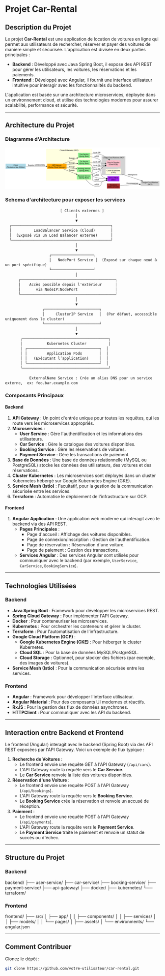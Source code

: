 # Projet Car-Rental

## Description du Projet
Le projet **Car-Rental** est une application de location de voitures en ligne qui permet aux utilisateurs de rechercher, réserver et payer des voitures de manière simple et sécurisée. L'application est divisée en deux parties principales :
- **Backend** : Développé avec Java Spring Boot, il expose des API REST pour gérer les utilisateurs, les voitures, les réservations et les paiements.
- **Frontend** : Développé avec Angular, il fournit une interface utilisateur intuitive pour interagir avec les fonctionnalités du backend.

L'application est basée sur une architecture microservices, déployée dans un environnement cloud, et utilise des technologies modernes pour assurer scalabilité, performance et sécurité.

---

## Architecture du Projet

### Diagramme d'Architecture
![Architecture Car-Rental](architecture_car_rental.png)

### Schema d'architecture pour exposer  les services 

                             [ Clients externes ]
                                    │
                                    ▼
      ┌─────────────────────────────────────────────┐
      │          LoadBalancer Service (Cloud)       │
      │  (Exposé via un Load Balancer externe)      │
      └─────────────────────────────────────────────┘
                                    │
                                    ▼
                        ┌───────────────────┐
                        │   NodePort Service │  (Exposé sur chaque nœud à un port spécifique)
                        └───────────────────┘
                                    │
          ┌───────────────────────────────────────────┐
          │    Accès possible depuis l'extérieur      │
          │       via NodeIP:NodePort                 │
          └───────────────────────────────────────────┘
                                    │
                                    ▼
                     ┌─────────────────────────┐
                     │     ClusterIP Service   │  (Par défaut, accessible uniquement dans le cluster)
                     └─────────────────────────┘
                                    │
                                    ▼
           ┌───────────────────────────────────────┐
           │           Kubernetes Cluster          │
           │ ┌─────────────────────────────────┐  │
           │ │         Application Pods        │  │
           │ │   (Exécutant l’application)     │  │
           │ └─────────────────────────────────┘  │
           └───────────────────────────────────────┘

               ExternalName Service : Crée un alias DNS pour un service externe,  ex: foo.bar.example.com




### Composants Principaux
#### Backend
1. **API Gateway** : Un point d'entrée unique pour toutes les requêtes, qui les route vers les microservices appropriés.
2. **Microservices** :
   - **User Service** : Gère l'authentification et les informations des utilisateurs.
   - **Car Service** : Gère le catalogue des voitures disponibles.
   - **Booking Service** : Gère les réservations de voitures.
   - **Payment Service** : Gère les transactions de paiement.
3. **Base de Données** : Une base de données relationnelle (MySQL ou PostgreSQL) stocke les données des utilisateurs, des voitures et des réservations.
4. **Cluster Kubernetes** : Les microservices sont déployés dans un cluster Kubernetes hébergé sur Google Kubernetes Engine (GKE).
5. **Service Mesh (Istio)** : Facultatif, pour la gestion de la communication sécurisée entre les services.
6. **Terraform** : Automatise le déploiement de l'infrastructure sur GCP.

#### Frontend
1. **Angular Application** : Une application web moderne qui interagit avec le backend via des API REST.
   - **Pages Principales** :
     - Page d'accueil : Affichage des voitures disponibles.
     - Page de connexion/inscription : Gestion de l'authentification.
     - Page de réservation : Réservation d'une voiture.
     - Page de paiement : Gestion des transactions.
   - **Services Angular** : Des services Angular sont utilisés pour communiquer avec le backend (par exemple, `UserService`, `CarService`, `BookingService`).

---

## Technologies Utilisées

### Backend
- **Java Spring Boot** : Framework pour développer les microservices REST.
- **Spring Cloud Gateway** : Pour implémenter l'API Gateway.
- **Docker** : Pour conteneuriser les microservices.
- **Kubernetes** : Pour orchestrer les conteneurs et gérer le cluster.
- **Terraform** : Pour l'automatisation de l'infrastructure.
- **Google Cloud Platform (GCP)** :
  - **Google Kubernetes Engine (GKE)** : Pour héberger le cluster Kubernetes.
  - **Cloud SQL** : Pour la base de données MySQL/PostgreSQL.
  - **Cloud Storage** : Optionnel, pour stocker des fichiers (par exemple, des images de voitures).
- **Service Mesh (Istio)** : Pour la communication sécurisée entre les services.

### Frontend
- **Angular** : Framework pour développer l'interface utilisateur.
- **Angular Material** : Pour des composants UI modernes et réactifs.
- **RxJS** : Pour la gestion des flux de données asynchrones.
- **HTTPClient** : Pour communiquer avec les API du backend.

---

## Interaction entre Backend et Frontend
Le frontend (Angular) interagit avec le backend (Spring Boot) via des API REST exposées par l'API Gateway. Voici un exemple de flux typique :
1. **Recherche de Voitures** :
   - Le frontend envoie une requête GET à l'API Gateway (`/api/cars`).
   - L'API Gateway route la requête vers le **Car Service**.
   - Le **Car Service** renvoie la liste des voitures disponibles.
2. **Réservation d'une Voiture** :
   - Le frontend envoie une requête POST à l'API Gateway (`/api/bookings`).
   - L'API Gateway route la requête vers le **Booking Service**.
   - Le **Booking Service** crée la réservation et renvoie un accusé de réception.
3. **Paiement** :
   - Le frontend envoie une requête POST à l'API Gateway (`/api/payments`).
   - L'API Gateway route la requête vers le **Payment Service**.
   - Le **Payment Service** traite le paiement et renvoie un statut de succès ou d'échec.

---

## Structure du Projet

### Backend
   backend/
   ├── user-service/
   ├── car-service/
   ├── booking-service/
   ├── payment-service/
   ├── api-gateway/
   ├── docker/
   ├── kubernetes/
   └── terraform/


### Frontend
   frontend/
   ├── src/
   │ ├── app/
   │ │ ├── components/
   │ │ ├── services/
   │ │ ├── models/
   │ │ └── pages/
   │ ├── assets/
   │ └── environments/
   └── angular.json


---

## Comment Contribuer
Clonez le dépôt :
   ```bash
   git clone https://github.com/votre-utilisateur/car-rental.git
 
